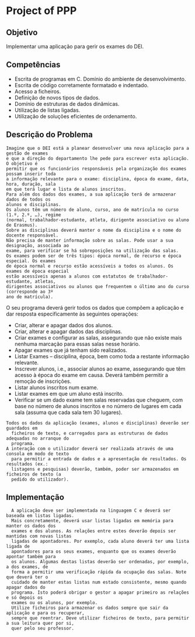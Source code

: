 # Project of PPP
## Objetivo
Implementar uma aplicação para gerir os exames do DEI.

## Competências
* Escrita de programas em C. Domínio do ambiente de desenvolvimento.
* Escrita de código corretamente formatado e indentado.
* Acesso a ficheiros.
* Definição de novos tipos de dados.
* Domínio de estruturas de dados dinâmicas.
* Utilização de listas ligadas.
* Utilização de soluções eficientes de ordenamento.

## Descrição do Problema
```
Imagine que o DEI está a planear desenvolver uma nova aplicação para a gestão de exames
e que a direção do departamento lhe pede para escrever esta aplicação. O objetivo é
permitir que os funcionários responsáveis pela organização dos exames possam inserir toda
a informação relevante para o exame: disciplina, época do exame, data, hora, duração, sala
em que terá lugar e lista de alunos inscritos.
Para além dos dados dos exames, a sua aplicação terá de armazenar dados de todos os
alunos e disciplinas.
Os alunos têm um número de aluno, curso, ano de matrícula no curso (1.º, 2.º, …), regime
(normal, trabalhador-estudante, atleta, dirigente associativo ou aluno de Erasmus).
Sobre as disciplinas deverá manter o nome da disciplina e o nome do docente responsável.
Não precisa de manter informação sobre as salas. Pode usar a sua designação, associada ao
exame, para verificar se há sobreposições na utilização das salas.
Os exames podem ser de três tipos: época normal, de recurso e época especial. Os exames
de época normal e recurso estão acessíveis a todos os alunos. Os exames de época especial
estão acessíveis apenas a alunos com estatutos de trabalhador-estudante, atletas,
dirigentes associativos ou alunos que frequentem o último ano do curso (corresponde ao 3º
ano de matrícula).
```
O seu programa deverá gerir todos os dados que compõem a aplicação e dar resposta
especificamente às seguintes operações:

* Criar, alterar e apagar dados dos alunos.
* Criar, alterar e apagar dados das disciplinas.
* Criar exames e configurar as salas, assegurando que não existe mais nenhuma
marcação para essas salas nesse horário.
* Apagar exames que já tenham sido realizados.
* Listar Exames – disciplina, época, bem como toda a restante informação relevante.
* Inscrever alunos, i.e., associar alunos ao exame, assegurando que têm acesso à época
do exame em causa. Deverá também permitir a remoção de inscrições.
* Listar alunos inscritos num exame.
* Listar exames em que um aluno está inscrito.
* Verificar se um dado exame tem salas reservadas que cheguem, com base no número
  de alunos inscritos e no número de lugares em cada sala (assuma que cada sala tem 30
  lugares).

```
Todos os dados da aplicação (exames, alunos e disciplinas) deverão ser guardados em
  ficheiros de texto, e carregados para as estruturas de dados adequadas no arranque do
  programa.
A interação com o utilizador deverá ser realizada através de uma consola em modo de texto
  para permitir a entrada de dados e a apresentação de resultados. Os resultados (ex.:
  listagens e pesquisas) deverão, também, poder ser armazenados em ficheiros de texto (a
  pedido do utilizador).
```

##  Implementação
```
  A aplicação deve ser implementada na linguagem C e deverá ser baseada em listas ligadas.
  Mais concretamente, deverá usar listas ligadas em memória para manter os dados dos
  exames e dos alunos. As relações entre estes deverão depois ser mantidas com novas listas
  ligadas de apontadores. Por exemplo, cada aluno deverá ter uma lista ligada de
  apontadores para os seus exames, enquanto que os exames deverão apontar também para
  os alunos. Algumas destas listas deverão ser ordenadas, por exemplo, a dos exames, de
  forma a permitir uma verificação rápida da ocupação das salas. Note que deverá ter o
  cuidado de manter estas listas num estado consistente, mesmo quando apagar dados do
  programa. Isto poderá obrigar o gestor a apagar primeiro as relações e só depois os
  exames ou os alunos, por exemplo.
  Utilize ficheiros para armazenar os dados sempre que sair da aplicação e para os recuperar,
  sempre que reentrar. Deve utilizar ficheiros de texto, para permitir a sua leitura quer por si,
  quer pelo seu professor.
```
